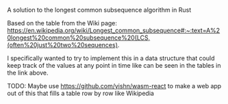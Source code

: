 A solution to the longest common subsequence algorithm in Rust

Based on the table from the Wiki page: https://en.wikipedia.org/wiki/Longest_common_subsequence#:~:text=A%20longest%20common%20subsequence%20(LCS,(often%20just%20two%20sequences).

I specifically wanted to try to implement this in a data structure that could keep track of the values at any point in time like can be seen in the tables in the link above.


TODO: Maybe use https://github.com/yishn/wasm-react to make a web app out of this that fills a table row by row like Wikipedia
